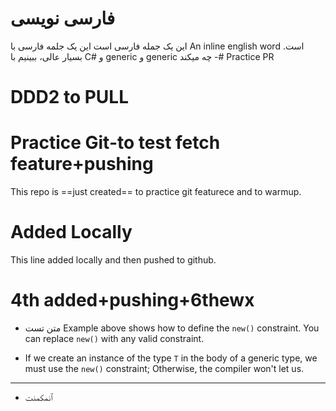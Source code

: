
# فارسی نویسی
این یک جمله فارسی است
این یک جلمه فارسی با An inline english word است.
بسیار عالی، ببینیم با C# و generic<T> و generic<T> چه میکند
-# Practice PR
# DDD2 to PULL
# Practice Git-to test fetch feature+pushing
This repo is ==just created== to practice git featurece and to warmup.

# Added Locally
This line added locally and then pushed to github.

# 4th added+pushing+6thewx

- متن تست
Example above shows how to define the `new()` constraint. You can replace `new()` with any valid constraint.

- If we create an instance of the type `T` in the body of a generic type, we must use the `new()` constraint; Otherwise, the compiler won't let us.

---

- ٱنمکمنت
